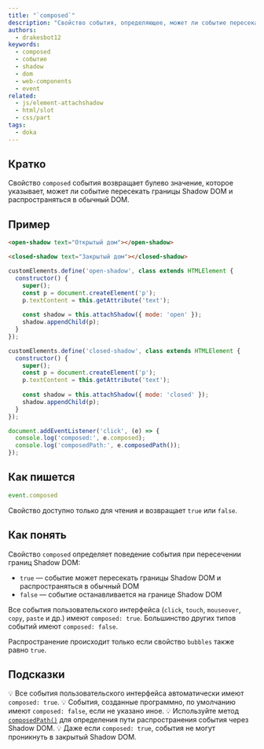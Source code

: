 ```yaml
---
title: "`composed`"
description: "Свойство события, определяющее, может ли событие пересекать границы Shadow DOM и распространяться в обычный DOM."
authors:
  - drakesbot12
keywords:
  - composed
  - событие
  - shadow
  - dom
  - web-components
  - event
related:
  - js/element-attachshadow
  - html/slot
  - css/part
tags:
  - doka
---
```


## Кратко

Свойство `composed` события возвращает булево значение, которое указывает, может ли событие пересекать границы Shadow DOM и распространяться в обычный DOM.

## Пример

```html
<open-shadow text="Открытый дом"></open-shadow>

<closed-shadow text="Закрытый дом"></closed-shadow>
```

```javascript
customElements.define('open-shadow', class extends HTMLElement {
  constructor() {
    super();
    const p = document.createElement('p');
    p.textContent = this.getAttribute('text');
    
    const shadow = this.attachShadow({ mode: 'open' });
    shadow.appendChild(p);
  }
});

customElements.define('closed-shadow', class extends HTMLElement {
  constructor() {
    super();
    const p = document.createElement('p');
    p.textContent = this.getAttribute('text');
    
    const shadow = this.attachShadow({ mode: 'closed' });
    shadow.appendChild(p);
  }
});

document.addEventListener('click', (e) => {
  console.log('composed:', e.composed);
  console.log('composedPath:', e.composedPath());
});
```

## Как пишется

```javascript
event.composed
```

Свойство доступно только для чтения и возвращает `true` или `false`.

## Как понять

Свойство `composed` определяет поведение события при пересечении границ Shadow DOM:

- `true` — событие может пересекать границы Shadow DOM и распространяться в обычный DOM
- `false` — событие останавливается на границе Shadow DOM

Все события пользовательского интерфейса (`click`, `touch`, `mouseover`, `copy`, `paste` и др.) имеют `composed: true`. Большинство других типов событий имеют `composed: false`.

Распространение происходит только если свойство `bubbles` также равно `true`.

## Подсказки

💡 Все события пользовательского интерфейса автоматически имеют `composed: true`.
💡 События, созданные программно, по умолчанию имеют `composed: false`, если не указано иное.
💡 Используйте метод [`composedPath()`](/js/event-composedpath) для определения пути распространения события через Shadow DOM.
💡 Даже если `composed: true`, события не могут проникнуть в закрытый Shadow DOM.
